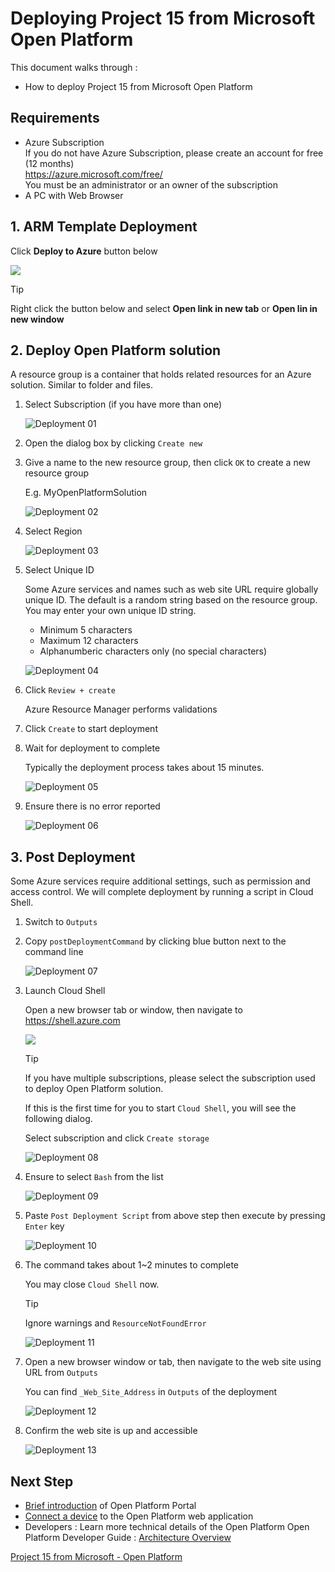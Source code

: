 # Deploying Project 15 from Microsoft Open Platform

This document walks through :

- How to deploy Project 15 from Microsoft Open Platform

## Requirements

- Azure Subscription  
    If you do not have Azure Subscription, please create an account for free (12 months)  
    <https://azure.microsoft.com/free/>  
    You must be an administrator or an owner of the subscription  
- A PC with Web Browser

## 1. ARM Template Deployment

Click **Deploy to Azure** button below  

<a href="https://portal.azure.com/#create/Microsoft.Template/uri/https%3A%2F%2Fraw.githubusercontent.com%2Fmicrosoft%2Fproject15%2Fdn-wip%2FDeploy%2Fazuredeploy.json" target="_blank"><img src="deploy-to-azure.svg"/></a>

> [!TIP]  
> Right click the button below and select **Open link in new tab** or **Open lin in new window**

## 2. Deploy Open Platform solution

A resource group is a container that holds related resources for an Azure solution. Similar to folder and files.

1. Select Subscription (if you have more than one)  

    ![Deployment 01](media/Deployment-01.png)

1. Open the dialog box by clicking `Create new`

1. Give a name to the new resource group, then click `OK` to create a new resource group

    E.g. MyOpenPlatformSolution

    ![Deployment 02](media/Deployment-02.png)

1. Select Region

    ![Deployment 03](media/Deployment-03.png)

1. Select Unique ID  

    Some Azure services and names such as web site URL require globally unique ID.  The default is a random string based on the resource group.  You may enter your own unique ID string.

    - Minimum 5 characters
    - Maximum 12 characters
    - Alphanumberic characters only (no special characters)

    ![Deployment 04](media/Deployment-04.png)

1. Click `Review + create`  

    Azure Resource Manager performs validations

1. Click `Create` to start deployment
1. Wait for deployment to complete  

    Typically the deployment process takes about 15 minutes.

    ![Deployment 05](media/Deployment-05.png)

1. Ensure there is no error reported

    ![Deployment 06](media/Deployment-06.png)

## 3. Post Deployment

Some Azure services require additional settings, such as permission and access control. We will complete deployment by running a script in Cloud Shell.

1. Switch to `Outputs`
1. Copy `postDeploymentCommand` by clicking blue button next to the command line

    ![Deployment 07](media/Deployment-07.png)

1. Launch Cloud Shell  

    Open a new browser tab or window, then navigate to <https://shell.azure.com>

    <a href="https://shell.azure.com" target="_blank"><img src="./media/launchcloudshell.png"/></a>

    > [!TIP]  
    > If you have multiple subscriptions, please select the subscription used to deploy Open Platform solution.
    >  
    > If this is the first time for you to start `Cloud Shell`, you will see the following dialog.  
    >  
    > Select subscription and click `Create storage`  
    >
    > ![Deployment 08](media/Deployment-08.png)

1. Ensure to select `Bash` from the list  

    ![Deployment 09](media/Deployment-09.png)

1. Paste `Post Deployment Script` from above step then execute by pressing `Enter` key

    ![Deployment 10](media/Deployment-10.png)

1. The command takes about 1~2 minutes to complete  

    You may close `Cloud Shell` now.

    > [!TIP]
    > Ignore warnings and `ResourceNotFoundError`

    ![Deployment 11](media/Deployment-11.png)

1. Open a new browser window or tab, then navigate to the web site using URL from `Outputs`    

    You can find `_Web_Site_Address` in `Outputs` of the deployment

    ![Deployment 12](media/Deployment-12.png)

1. Confirm the web site is up and accessible

    ![Deployment 13](media/Deployment-13.png)

## Next Step

- [Brief introduction](OpenPlatformPortal.md) of Open Platform Portal
- [Connect a device](ConnectDevice.md) to the Open Platform web application
- Developers : Learn more technical details of the Open Platform Open Platform Developer Guide : [Architecture Overview](../Developer-Guide/Architecture-Overview.md)

[Project 15 from Microsoft - Open Platform](../README.md)
